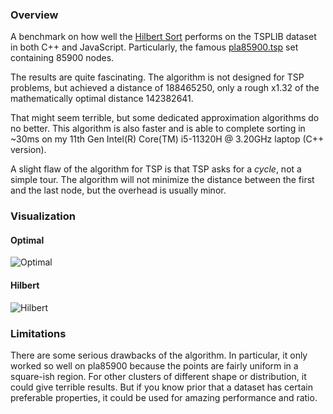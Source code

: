 ### Overview

A benchmark on how well the
[Hilbert Sort](https://github.com/wavim/hilbert-sort) performs on the TSPLIB
dataset in both C++ and JavaScript. Particularly, the famous
[pla85900.tsp](pla85900.tsp) set containing 85900 nodes.

The results are quite fascinating. The algorithm is not designed for TSP
problems, but achieved a distance of 188465250, only a rough x1.32 of the
mathematically optimal distance 142382641.

That might seem terrible, but some dedicated approximation algorithms do no
better. This algorithm is also faster and is able to complete sorting in ~30ms
on my 11th Gen Intel(R) Core(TM) i5-11320H @ 3.20GHz laptop (C++ version).

A slight flaw of the algorithm for TSP is that TSP asks for a _cycle_, not a
simple tour. The algorithm will not minimize the distance between the first and
the last node, but the overhead is usually minor.

### Visualization

#### Optimal

![Optimal](assets/pla85900_optimal.png)

#### Hilbert

![Hilbert](assets/pla85900_hilbert_curve.png)

### Limitations

There are some serious drawbacks of the algorithm. In particular, it only worked
so well on pla85900 because the points are fairly uniform in a square-ish
region. For other clusters of different shape or distribution, it could give
terrible results. But if you know prior that a dataset has certain preferable
properties, it could be used for amazing performance and ratio.
